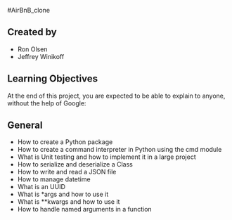 #AirBnB_clone

## Created by
- Ron Olsen
- Jeffrey Winikoff

## Learning Objectives
At the end of this project, you are expected to be able to explain to anyone, without the help of Google:

## General
- How to create a Python package
- How to create a command interpreter in Python using the cmd module
- What is Unit testing and how to implement it in a large project
- How to serialize and deserialize a Class
- How to write and read a JSON file
- How to manage datetime
- What is an UUID
- What is *args and how to use it
- What is **kwargs and how to use it
- How to handle named arguments in a function
